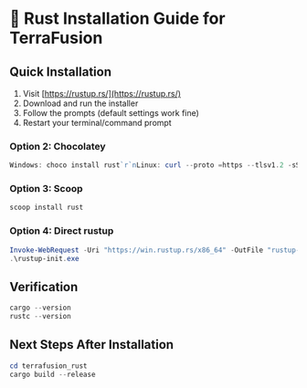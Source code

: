 # 🦀 Rust Installation Guide for TerraFusion

## Quick Installation

1. Visit [https://rustup.rs/](https://rustup.rs/)
2. Download and run the installer
3. Follow the prompts (default settings work fine)
4. Restart your terminal/command prompt

### Option 2: Chocolatey

```powershell
Windows: choco install rust`r`nLinux: curl --proto =https --tlsv1.2 -sSf https://sh.rustup.rs | sh`r`nMac: brew install rust
```

### Option 3: Scoop

```powershell
scoop install rust
```

### Option 4: Direct rustup

```powershell
Invoke-WebRequest -Uri "https://win.rustup.rs/x86_64" -OutFile "rustup-init.exe"
.\rustup-init.exe
```

## Verification

```powershell
cargo --version
rustc --version
```

## Next Steps After Installation

```powershell
cd terrafusion_rust
cargo build --release
```
